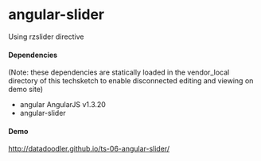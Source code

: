 # angular-slider

Using rzslider directive


#### Dependencies
(Note: these dependencies are statically loaded in the vendor_local directory of this techsketch to enable disconnected editing and viewing on demo site)

* angular  AngularJS v1.3.20
* angular-slider 

#### Demo
http://datadoodler.github.io/ts-06-angular-slider/
